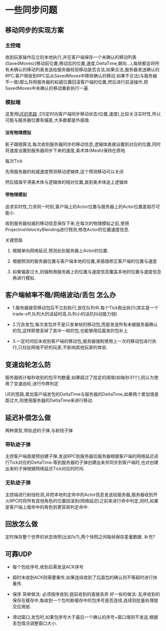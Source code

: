 # 一些同步问题

## 移动同步的实现方案

### 主控端

收到玩家操作后立刻本地执行,并在客户端保存一个未确认的移动列表(SavedMoves)(移动前位置,移动后的位置,速度,DeltaTime,朝向...),每帧都会将所有未确认的移动列表发送给服务器校验移动是否合法,如果合法,服务器发送确认的RPC,客户顿收到RPC后从SavedMoves中移除确认的移动.如果不合法(与服务器不一致)那么将用服务器的权威位置回滚客户端的位置,然后进行前滚操作,把SavedMoves中未确认的移动重新执行一遍.

### 模拟端

这里用[UE的思路](https://github.com/chaosrings/SomeNotes/blob/master/source/_posts/UECharacterMovement_SimulateProxy.md)
,DS定时向客户端同步移动状态(位置,速度),比较关注实时性,所以可能与服务器位置有偏差,大多数都是外插值.

#### 没有物理模拟

影子跟随算法,每次收到服务器同步的移动信息,逻辑体直接设置到对应的位置,同时将速度设置到服务器同步下来的速度,美术体(Mesh)保持在原地.

每次Tick

先用服务器的权威速度预测移动逻辑体,这个预测移动可以关闭

然后插值平滑美术体与逻辑体的相对位置,直到美术体追上逻辑体

#### 带物理模拟

追求实时性,力求同一时刻,客户端上的Actor位置与服务器上的Actor位置差距尽可能小.

收到服务器权威的移动信息保存下来,在每次的物理模拟之前,使用ProjectiveVelocityBlending进行预测,修改Actor的位置速度信息.

关键思路

1. 根据单向网络延迟,预测此刻服务器上Actor的位置.

2. 根据预测的服务器位置与客户端本地的位置,来插值修正客户端的位置与速度

3. 如果偏差过大,则强制用服务器上的位置与速度信息覆盖本地的位置与速度信息再进行模拟.


## 客户端帧率不稳/网络波动/丢包 怎么办

- 1.服务器接受移动包后不立刻执行,放在队列中,每个Tick取出执行(其实是一个trade-off,队列大的话延时高,队列小的话抗抖动能力弱)
 
- 2.冗余发包,每次发包并不是只发单帧的移动包,而是发送所有未被服务器确认的包,这样即使丢掉了其中一帧的包,也能够用后面发的包补上

- 3.一定时间后未收到客户端的移动包,服务器强制使用上一次的移动包进行执行,只拉扯网络不好的玩家,不影响其他玩家的体验.

## 变速齿轮怎么防

服务器统计每秒收到的包平均数量,如果超过了给定的阈值(如每秒31个),则认为使用了变速齿轮,进行作弊判定

UE的思路,累加客户端发包的DeltaTime与服务器的DeltaTime,如果两个累加值差距过大,则使用服务器的DeltaTime来进行移动.

## 延迟补偿怎么做

两种类型,带轨迹的子弹,与射线子弹

### 带轨迹子弹

主控客户端直接预创建子弹,发送RPC到服务器后服务器根据客户端的网络延迟进行Tick对应的DeltaTime.等到服务器的子弹创建出来并同步到客户端时,也对创建出来的子弹根据网络延迟Tick对应的时间.

### 无轨迹子弹

主控端进行射线检测,并把本地判定命中的Actor信息发送给服务器,服务器收到开火RPC时将所有其他角色的位置回滚到(网络延迟)之前来进行命中判定,同时,如果是客户端上报命中的角色则更容易判定命中.

## 回放怎么做

定时保存整个世界的状态快照(比如1s?),两个快照之间每帧保存差量数据.
补充?

## 可靠UDP

- 每个包给序号,收到后需发送ACK序号
- 超时未收到ACK则需要重传,如果连续收到了后面包的确认则不等超时进行快重传.
- 保序
  简单做法: 必须按序收到,提前收到的直接丢弃
  好一些的做法: 乱序收到的保存在缓存中,每收到一个包判断缓存中的包序号是否连续,连续则批量处理提交应用层.
  
- 滑动窗口,发包时,如果包序号大于最后一个确认的序号+窗口值则不发送,根据丢包情况调整窗口大小.

